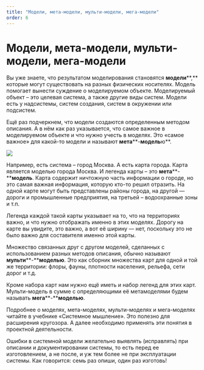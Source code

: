 ```yaml
---
title: "Модели, мета-модели, мульти-модели, мега-модели"
order: 6
---
```


# Модели, мета-модели, мульти-модели, мега-модели

Вы уже знаете, что результатом моделирования становятся **модели****,** которые могут существовать на разных физических носителях. Модель помогает вынести суждение о моделируемом объекте. Моделируемый объект – это целевая система, а также другие виды систем. Модели есть у надсистемы, систем создания, систем в окружении или подсистем.

Ещё раз подчеркнем, что модели создаются определенным методом описания. А в нём как раз указывается, что самое важное в моделируемом объекте и что нужно учесть в моделях. Это «самое важное» для какой-то модели и называют **мета****-****модель****ю**.

![](/ru/personal/systems-thinking-introduction/Model_MetaModel_MultiModel_MegaModel.png)

Например, есть система – город Москва. А есть карта города. Карта является моделью города Москва. И легенда карты – это **мета****-****модель**. Карта содержит ничтожную часть информации о городе, но это самая важная информация, которую кто-то решил отразить. На одной карте могут быть представлены районы города, на другой — дороги и промышленные предприятия, на третьей – водоохранные зоны и т.п.

Легенда каждой такой карты указывает на то, что на территориях важно, и что нужно отображать именно в этих моделях. Дорогу на карте вы увидите, это важно, а вот её ширину — нет, поскольку это не было важно для составителя именно этой карты.

Множество связанных друг с другом моделей, сделанных с использованием разных методов описания, обычно называют **мульти****-****моделью**. Это как сборник множества карт для одной и той же территории: флоры, фауны, плотности населения, рельефа, сети дорог и т.д.

Кроме набора карт нам нужно ещё иметь и набор легенд для этих карт. Мульти-модель в сумме с определяющими её метамоделями будем называть **мега****-****моделью**.

Подробнее о моделях, мета-моделях, мульти-моделях и мега-моделях читайте в учебнике «Системное мышление». Это полезно для расширения кругозора. А далее необходимо применять эти понятия в проектной деятельности.

Ошибки в системной модели желательно выявлять (исправлять) при описании и документировании системы, то есть перед ее изготовлением, а не после, и уж тем более не при эксплуатации системы. Как говорится: семь раз опиши, один раз изготовь!